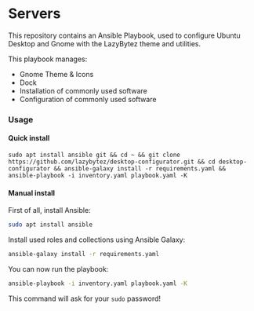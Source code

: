 # Servers
This repository contains an Ansible Playbook, used to configure Ubuntu Desktop and Gnome with the LazyBytez theme and utilities.

This playbook manages:
 - Gnome Theme  & Icons
 - Dock
 - Installation of commonly used software
 - Configuration of commonly used software

### Usage

#### Quick install
```shell
sudo apt install ansible git && cd ~ && git clone https://github.com/lazybytez/desktop-configurator.git && cd desktop-configurator && ansible-galaxy install -r requirements.yaml && ansible-playbook -i inventory.yaml playbook.yaml -K
```

#### Manual install

First of all, install Ansible:
```bash
sudo apt install ansible
```

Install used roles and collections using Ansible Galaxy:
```bash
ansible-galaxy install -r requirements.yaml
```

You can now run the playbook:
```bash
ansible-playbook -i inventory.yaml playbook.yaml -K
```
This command will ask for your `sudo` password! 
